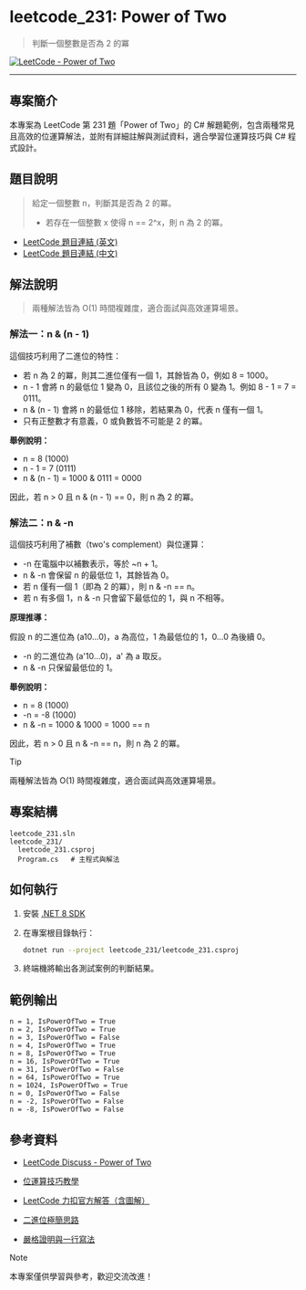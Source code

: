 # leetcode_231: Power of Two

> 判斷一個整數是否為 2 的冪

[![LeetCode - Power of Two](https://img.shields.io/badge/LeetCode-231-blue)](https://leetcode.com/problems/power-of-two/)

---

## 專案簡介

本專案為 LeetCode 第 231 題「Power of Two」的 C# 解題範例，包含兩種常見且高效的位運算解法，並附有詳細註解與測試資料，適合學習位運算技巧與 C# 程式設計。

## 題目說明

> 給定一個整數 n，判斷其是否為 2 的冪。
>
> - 若存在一個整數 x 使得 n == 2^x，則 n 為 2 的冪。

- [LeetCode 題目連結 (英文)](https://leetcode.com/problems/power-of-two/)
- [LeetCode 題目連結 (中文)](https://leetcode.cn/problems/power-of-two/)

## 解法說明
> 兩種解法皆為 O(1) 時間複雜度，適合面試與高效運算場景。

### 解法一：n & (n - 1)

這個技巧利用了二進位的特性：

- 若 n 為 2 的冪，則其二進位僅有一個 1，其餘皆為 0，例如 8 = 1000。
- n - 1 會將 n 的最低位 1 變為 0，且該位之後的所有 0 變為 1。例如 8 - 1 = 7 = 0111。
- n & (n - 1) 會將 n 的最低位 1 移除，若結果為 0，代表 n 僅有一個 1。
- 只有正整數才有意義，0 或負數皆不可能是 2 的冪。

**舉例說明：**

- n = 8 (1000)
- n - 1 = 7 (0111)
- n & (n - 1) = 1000 & 0111 = 0000

因此，若 n > 0 且 n & (n - 1) == 0，則 n 為 2 的冪。

### 解法二：n & -n

這個技巧利用了補數（two's complement）與位運算：

- -n 在電腦中以補數表示，等於 ~n + 1。
- n & -n 會保留 n 的最低位 1，其餘皆為 0。
- 若 n 僅有一個 1（即為 2 的冪），則 n & -n == n。
- 若 n 有多個 1，n & -n 只會留下最低位的 1，與 n 不相等。

**原理推導：**

假設 n 的二進位為 (a10...0)，a 為高位，1 為最低位的 1，0...0 為後續 0。
- -n 的二進位為 (a'10...0)，a' 為 a 取反。
- n & -n 只保留最低位的 1。

**舉例說明：**

- n = 8 (1000)
- -n = -8 (1000)
- n & -n = 1000 & 1000 = 1000 == n

因此，若 n > 0 且 n & -n == n，則 n 為 2 的冪。

> [!TIP]
> 兩種解法皆為 O(1) 時間複雜度，適合面試與高效運算場景。

## 專案結構

```text
leetcode_231.sln
leetcode_231/
  leetcode_231.csproj
  Program.cs   # 主程式與解法
```

## 如何執行

1. 安裝 [.NET 8 SDK](https://dotnet.microsoft.com/download/dotnet/8.0)
2. 在專案根目錄執行：

   ```sh
   dotnet run --project leetcode_231/leetcode_231.csproj
   ```

3. 終端機將輸出各測試案例的判斷結果。

## 範例輸出

```text
n = 1, IsPowerOfTwo = True
n = 2, IsPowerOfTwo = True
n = 3, IsPowerOfTwo = False
n = 4, IsPowerOfTwo = True
n = 8, IsPowerOfTwo = True
n = 16, IsPowerOfTwo = True
n = 31, IsPowerOfTwo = False
n = 64, IsPowerOfTwo = True
n = 1024, IsPowerOfTwo = True
n = 0, IsPowerOfTwo = False
n = -2, IsPowerOfTwo = False
n = -8, IsPowerOfTwo = False
```

## 參考資料

- [LeetCode Discuss - Power of Two](https://leetcode.com/problems/power-of-two/solutions/)
- [位運算技巧教學](https://oi-wiki.org/lang/cpp/bit/)

- [LeetCode 力扣官方解答（含圖解）](https://leetcode.cn/problems/power-of-two/solutions/796201/2de-mi-by-leetcode-solution-rny3/?envType=daily-question&envId=2025-08-09)
- [二進位極簡思路](https://leetcode.cn/problems/power-of-two/solutions/12689/power-of-two-er-jin-zhi-ji-jian-by-jyd/?envType=daily-question&envId=2025-08-09)
- [嚴格證明與一行寫法](https://leetcode.cn/problems/power-of-two/solutions/2973442/yan-ge-zheng-ming-yi-xing-xie-fa-pythonj-h04o/?envType=daily-question&envId=2025-08-09)

> [!NOTE]
> 本專案僅供學習與參考，歡迎交流改進！
